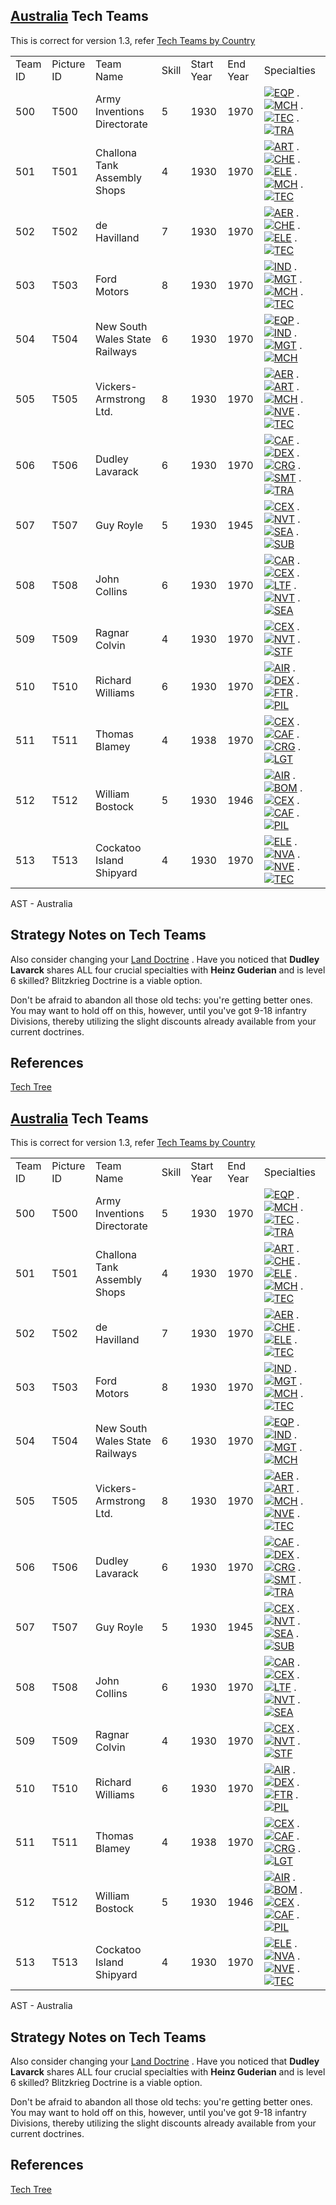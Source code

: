 ##  [Australia](/wiki/Australia "Australia") Tech Teams 

This is correct for version 1.3, refer [Tech Teams by
Country](/wiki/Tech_Teams_by_Country "Tech Teams by Country")

|         |            |                                |       |            |          |                                                                                                                                                                                                                                                                                                                                                                                                                                                    |
|---------|------------|--------------------------------|-------|------------|----------|----------------------------------------------------------------------------------------------------------------------------------------------------------------------------------------------------------------------------------------------------------------------------------------------------------------------------------------------------------------------------------------------------------------------------------------------------|
| Team ID | Picture ID | Team Name                      | Skill | Start Year | End Year | Specialties                                                                                                                                                                                                                                                                                                                                                                                                                                        |
| 500     | T500       | Army Inventions Directorate    | 5     | 1930       | 1970     | [![EQP](/images/2/20/General_equipment.png)](/wiki/File:General_equipment.png "EQP") . [![MCH](/images/a/a1/Mechanics.png)](/wiki/File:Mechanics.png "MCH") . [![TEC](/images/9/9d/Technical_efficiency.png)](/wiki/File:Technical_efficiency.png "TEC") . [![TRA](/images/b/b1/Training.png)](/wiki/File:Training.png "TRA")                                                                                                                      |
| 501     | T501       | Challona Tank Assembly Shops   | 4     | 1930       | 1970     | [![ART](/images/d/d8/Artillery.png)](/wiki/File:Artillery.png "ART") . [![CHE](/images/1/19/Chemistry.png)](/wiki/File:Chemistry.png "CHE") . [![ELE](/images/d/dd/Electronics.png)](/wiki/File:Electronics.png "ELE") . [![MCH](/images/a/a1/Mechanics.png)](/wiki/File:Mechanics.png "MCH") . [![TEC](/images/9/9d/Technical_efficiency.png)](/wiki/File:Technical_efficiency.png "TEC")                                                         |
| 502     | T502       | de Havilland                   | 7     | 1930       | 1970     | [![AER](/images/a/a1/Aeronautics.png)](/wiki/File:Aeronautics.png "AER") . [![CHE](/images/1/19/Chemistry.png)](/wiki/File:Chemistry.png "CHE") . [![ELE](/images/d/dd/Electronics.png)](/wiki/File:Electronics.png "ELE") . [![TEC](/images/9/9d/Technical_efficiency.png)](/wiki/File:Technical_efficiency.png "TEC")                                                                                                                            |
| 503     | T503       | Ford Motors                    | 8     | 1930       | 1970     | [![IND](/images/7/79/Industrial_engineering.png)](/wiki/File:Industrial_engineering.png "IND") . [![MGT](/images/c/c7/Management.png)](/wiki/File:Management.png "MGT") . [![MCH](/images/a/a1/Mechanics.png)](/wiki/File:Mechanics.png "MCH") . [![TEC](/images/9/9d/Technical_efficiency.png)](/wiki/File:Technical_efficiency.png "TEC")                                                                                                        |
| 504     | T504       | New South Wales State Railways | 6     | 1930       | 1970     | [![EQP](/images/2/20/General_equipment.png)](/wiki/File:General_equipment.png "EQP") . [![IND](/images/7/79/Industrial_engineering.png)](/wiki/File:Industrial_engineering.png "IND") . [![MGT](/images/c/c7/Management.png)](/wiki/File:Management.png "MGT") . [![MCH](/images/a/a1/Mechanics.png)](/wiki/File:Mechanics.png "MCH")                                                                                                              |
| 505     | T505       | Vickers-Armstrong Ltd.         | 8     | 1930       | 1970     | [![AER](/images/a/a1/Aeronautics.png)](/wiki/File:Aeronautics.png "AER") . [![ART](/images/d/d8/Artillery.png)](/wiki/File:Artillery.png "ART") . [![MCH](/images/a/a1/Mechanics.png)](/wiki/File:Mechanics.png "MCH") . [![NVE](/images/0/09/Naval_engineering.png)](/wiki/File:Naval_engineering.png "NVE") . [![TEC](/images/9/9d/Technical_efficiency.png)](/wiki/File:Technical_efficiency.png "TEC")                                         |
| 506     | T506       | Dudley Lavarack                | 6     | 1930       | 1970     | [![CAF](/images/f/f8/Combined_arms_focus.png)](/wiki/File:Combined_arms_focus.png "CAF") . [![DEX](/images/0/0d/Decentralized_execution.png)](/wiki/File:Decentralized_execution.png "DEX") . [![CRG](/images/3/38/Individual_courage.png)](/wiki/File:Individual_courage.png "CRG") . [![SMT](/images/2/2f/Small_unit_tactics.png)](/wiki/File:Small_unit_tactics.png "SMT") . [![TRA](/images/b/b1/Training.png)](/wiki/File:Training.png "TRA") |
| 507     | T507       | Guy Royle                      | 5     | 1930       | 1945     | [![CEX](/images/b/bc/Centralized_execution.png)](/wiki/File:Centralized_execution.png "CEX") . [![NVT](/images/1/10/Naval_training.png)](/wiki/File:Naval_training.png "NVT") . [![SEA](/images/2/22/Seamanship.png)](/wiki/File:Seamanship.png "SEA") . [![SUB](/images/6/61/Submarine_tactics.png)](/wiki/File:Submarine_tactics.png "SUB")                                                                                                      |
| 508     | T508       | John Collins                   | 6     | 1930       | 1970     | [![CAR](/images/e/e9/Carrier_tactics.png)](/wiki/File:Carrier_tactics.png "CAR") . [![CEX](/images/b/bc/Centralized_execution.png)](/wiki/File:Centralized_execution.png "CEX") . [![LTF](/images/e/e7/Large_taskforce_tactics.png)](/wiki/File:Large_taskforce_tactics.png "LTF") . [![NVT](/images/1/10/Naval_training.png)](/wiki/File:Naval_training.png "NVT") . [![SEA](/images/2/22/Seamanship.png)](/wiki/File:Seamanship.png "SEA")       |
| 509     | T509       | Ragnar Colvin                  | 4     | 1930       | 1970     | [![CEX](/images/b/bc/Centralized_execution.png)](/wiki/File:Centralized_execution.png "CEX") . [![NVT](/images/1/10/Naval_training.png)](/wiki/File:Naval_training.png "NVT") . [![STF](/images/4/48/Small_taskforce_tactics.png)](/wiki/File:Small_taskforce_tactics.png "STF")                                                                                                                                                                   |
| 510     | T510       | Richard Williams               | 6     | 1930       | 1970     | [![AIR](/images/8/87/Aircraft_testing.png)](/wiki/File:Aircraft_testing.png "AIR") . [![DEX](/images/0/0d/Decentralized_execution.png)](/wiki/File:Decentralized_execution.png "DEX") . [![FTR](/images/8/8a/Fighter_tactics.png)](/wiki/File:Fighter_tactics.png "FTR") . [![PIL](/images/6/6b/Piloting.png)](/wiki/File:Piloting.png "PIL")                                                                                                      |
| 511     | T511       | Thomas Blamey                  | 4     | 1938       | 1970     | [![CEX](/images/b/bc/Centralized_execution.png)](/wiki/File:Centralized_execution.png "CEX") . [![CAF](/images/f/f8/Combined_arms_focus.png)](/wiki/File:Combined_arms_focus.png "CAF") . [![CRG](/images/3/38/Individual_courage.png)](/wiki/File:Individual_courage.png "CRG") . [![LGT](/images/1/1d/Large_unit_tactics.png)](/wiki/File:Large_unit_tactics.png "LGT")                                                                          |
| 512     | T512       | William Bostock                | 5     | 1930       | 1946     | [![AIR](/images/8/87/Aircraft_testing.png)](/wiki/File:Aircraft_testing.png "AIR") . [![BOM](/images/2/26/Bomber_tactics.png)](/wiki/File:Bomber_tactics.png "BOM") . [![CEX](/images/b/bc/Centralized_execution.png)](/wiki/File:Centralized_execution.png "CEX") . [![CAF](/images/f/f8/Combined_arms_focus.png)](/wiki/File:Combined_arms_focus.png "CAF") . [![PIL](/images/6/6b/Piloting.png)](/wiki/File:Piloting.png "PIL")                 |
| 513     | T513       | Cockatoo Island Shipyard       | 4     | 1930       | 1970     | [![ELE](/images/d/dd/Electronics.png)](/wiki/File:Electronics.png "ELE") . [![NVA](/images/e/ea/Naval_artillery.png)](/wiki/File:Naval_artillery.png "NVA") . [![NVE](/images/0/09/Naval_engineering.png)](/wiki/File:Naval_engineering.png "NVE") . [![TEC](/images/9/9d/Technical_efficiency.png)](/wiki/File:Technical_efficiency.png "TEC")                                                                                                    |

AST - Australia

##  Strategy Notes on Tech Teams 

Also consider changing your [Land
Doctrine](/wiki/Land_Doctrine "Land Doctrine") . Have you noticed that
**Dudley Lavarck** shares ALL four crucial specialties with **Heinz
Guderian** and is level 6 skilled? Blitzkrieg Doctrine is a viable
option.

Don't be afraid to abandon all those old techs: you're getting better
ones. You may want to hold off on this, however, until you've got 9-18
infantry Divisions, thereby utilizing the slight discounts already
available from your current doctrines.

##  References 

[Tech Tree](/wiki/Tech_Tree "Tech Tree")
##  [Australia](/wiki/Australia "Australia") Tech Teams 

This is correct for version 1.3, refer [Tech Teams by
Country](/wiki/Tech_Teams_by_Country "Tech Teams by Country")

|         |            |                                |       |            |          |                                                                                                                                                                                                                                                                                                                                                                                                                                                    |
|---------|------------|--------------------------------|-------|------------|----------|----------------------------------------------------------------------------------------------------------------------------------------------------------------------------------------------------------------------------------------------------------------------------------------------------------------------------------------------------------------------------------------------------------------------------------------------------|
| Team ID | Picture ID | Team Name                      | Skill | Start Year | End Year | Specialties                                                                                                                                                                                                                                                                                                                                                                                                                                        |
| 500     | T500       | Army Inventions Directorate    | 5     | 1930       | 1970     | [![EQP](/images/2/20/General_equipment.png)](/wiki/File:General_equipment.png "EQP") . [![MCH](/images/a/a1/Mechanics.png)](/wiki/File:Mechanics.png "MCH") . [![TEC](/images/9/9d/Technical_efficiency.png)](/wiki/File:Technical_efficiency.png "TEC") . [![TRA](/images/b/b1/Training.png)](/wiki/File:Training.png "TRA")                                                                                                                      |
| 501     | T501       | Challona Tank Assembly Shops   | 4     | 1930       | 1970     | [![ART](/images/d/d8/Artillery.png)](/wiki/File:Artillery.png "ART") . [![CHE](/images/1/19/Chemistry.png)](/wiki/File:Chemistry.png "CHE") . [![ELE](/images/d/dd/Electronics.png)](/wiki/File:Electronics.png "ELE") . [![MCH](/images/a/a1/Mechanics.png)](/wiki/File:Mechanics.png "MCH") . [![TEC](/images/9/9d/Technical_efficiency.png)](/wiki/File:Technical_efficiency.png "TEC")                                                         |
| 502     | T502       | de Havilland                   | 7     | 1930       | 1970     | [![AER](/images/a/a1/Aeronautics.png)](/wiki/File:Aeronautics.png "AER") . [![CHE](/images/1/19/Chemistry.png)](/wiki/File:Chemistry.png "CHE") . [![ELE](/images/d/dd/Electronics.png)](/wiki/File:Electronics.png "ELE") . [![TEC](/images/9/9d/Technical_efficiency.png)](/wiki/File:Technical_efficiency.png "TEC")                                                                                                                            |
| 503     | T503       | Ford Motors                    | 8     | 1930       | 1970     | [![IND](/images/7/79/Industrial_engineering.png)](/wiki/File:Industrial_engineering.png "IND") . [![MGT](/images/c/c7/Management.png)](/wiki/File:Management.png "MGT") . [![MCH](/images/a/a1/Mechanics.png)](/wiki/File:Mechanics.png "MCH") . [![TEC](/images/9/9d/Technical_efficiency.png)](/wiki/File:Technical_efficiency.png "TEC")                                                                                                        |
| 504     | T504       | New South Wales State Railways | 6     | 1930       | 1970     | [![EQP](/images/2/20/General_equipment.png)](/wiki/File:General_equipment.png "EQP") . [![IND](/images/7/79/Industrial_engineering.png)](/wiki/File:Industrial_engineering.png "IND") . [![MGT](/images/c/c7/Management.png)](/wiki/File:Management.png "MGT") . [![MCH](/images/a/a1/Mechanics.png)](/wiki/File:Mechanics.png "MCH")                                                                                                              |
| 505     | T505       | Vickers-Armstrong Ltd.         | 8     | 1930       | 1970     | [![AER](/images/a/a1/Aeronautics.png)](/wiki/File:Aeronautics.png "AER") . [![ART](/images/d/d8/Artillery.png)](/wiki/File:Artillery.png "ART") . [![MCH](/images/a/a1/Mechanics.png)](/wiki/File:Mechanics.png "MCH") . [![NVE](/images/0/09/Naval_engineering.png)](/wiki/File:Naval_engineering.png "NVE") . [![TEC](/images/9/9d/Technical_efficiency.png)](/wiki/File:Technical_efficiency.png "TEC")                                         |
| 506     | T506       | Dudley Lavarack                | 6     | 1930       | 1970     | [![CAF](/images/f/f8/Combined_arms_focus.png)](/wiki/File:Combined_arms_focus.png "CAF") . [![DEX](/images/0/0d/Decentralized_execution.png)](/wiki/File:Decentralized_execution.png "DEX") . [![CRG](/images/3/38/Individual_courage.png)](/wiki/File:Individual_courage.png "CRG") . [![SMT](/images/2/2f/Small_unit_tactics.png)](/wiki/File:Small_unit_tactics.png "SMT") . [![TRA](/images/b/b1/Training.png)](/wiki/File:Training.png "TRA") |
| 507     | T507       | Guy Royle                      | 5     | 1930       | 1945     | [![CEX](/images/b/bc/Centralized_execution.png)](/wiki/File:Centralized_execution.png "CEX") . [![NVT](/images/1/10/Naval_training.png)](/wiki/File:Naval_training.png "NVT") . [![SEA](/images/2/22/Seamanship.png)](/wiki/File:Seamanship.png "SEA") . [![SUB](/images/6/61/Submarine_tactics.png)](/wiki/File:Submarine_tactics.png "SUB")                                                                                                      |
| 508     | T508       | John Collins                   | 6     | 1930       | 1970     | [![CAR](/images/e/e9/Carrier_tactics.png)](/wiki/File:Carrier_tactics.png "CAR") . [![CEX](/images/b/bc/Centralized_execution.png)](/wiki/File:Centralized_execution.png "CEX") . [![LTF](/images/e/e7/Large_taskforce_tactics.png)](/wiki/File:Large_taskforce_tactics.png "LTF") . [![NVT](/images/1/10/Naval_training.png)](/wiki/File:Naval_training.png "NVT") . [![SEA](/images/2/22/Seamanship.png)](/wiki/File:Seamanship.png "SEA")       |
| 509     | T509       | Ragnar Colvin                  | 4     | 1930       | 1970     | [![CEX](/images/b/bc/Centralized_execution.png)](/wiki/File:Centralized_execution.png "CEX") . [![NVT](/images/1/10/Naval_training.png)](/wiki/File:Naval_training.png "NVT") . [![STF](/images/4/48/Small_taskforce_tactics.png)](/wiki/File:Small_taskforce_tactics.png "STF")                                                                                                                                                                   |
| 510     | T510       | Richard Williams               | 6     | 1930       | 1970     | [![AIR](/images/8/87/Aircraft_testing.png)](/wiki/File:Aircraft_testing.png "AIR") . [![DEX](/images/0/0d/Decentralized_execution.png)](/wiki/File:Decentralized_execution.png "DEX") . [![FTR](/images/8/8a/Fighter_tactics.png)](/wiki/File:Fighter_tactics.png "FTR") . [![PIL](/images/6/6b/Piloting.png)](/wiki/File:Piloting.png "PIL")                                                                                                      |
| 511     | T511       | Thomas Blamey                  | 4     | 1938       | 1970     | [![CEX](/images/b/bc/Centralized_execution.png)](/wiki/File:Centralized_execution.png "CEX") . [![CAF](/images/f/f8/Combined_arms_focus.png)](/wiki/File:Combined_arms_focus.png "CAF") . [![CRG](/images/3/38/Individual_courage.png)](/wiki/File:Individual_courage.png "CRG") . [![LGT](/images/1/1d/Large_unit_tactics.png)](/wiki/File:Large_unit_tactics.png "LGT")                                                                          |
| 512     | T512       | William Bostock                | 5     | 1930       | 1946     | [![AIR](/images/8/87/Aircraft_testing.png)](/wiki/File:Aircraft_testing.png "AIR") . [![BOM](/images/2/26/Bomber_tactics.png)](/wiki/File:Bomber_tactics.png "BOM") . [![CEX](/images/b/bc/Centralized_execution.png)](/wiki/File:Centralized_execution.png "CEX") . [![CAF](/images/f/f8/Combined_arms_focus.png)](/wiki/File:Combined_arms_focus.png "CAF") . [![PIL](/images/6/6b/Piloting.png)](/wiki/File:Piloting.png "PIL")                 |
| 513     | T513       | Cockatoo Island Shipyard       | 4     | 1930       | 1970     | [![ELE](/images/d/dd/Electronics.png)](/wiki/File:Electronics.png "ELE") . [![NVA](/images/e/ea/Naval_artillery.png)](/wiki/File:Naval_artillery.png "NVA") . [![NVE](/images/0/09/Naval_engineering.png)](/wiki/File:Naval_engineering.png "NVE") . [![TEC](/images/9/9d/Technical_efficiency.png)](/wiki/File:Technical_efficiency.png "TEC")                                                                                                    |

AST - Australia

##  Strategy Notes on Tech Teams 

Also consider changing your [Land
Doctrine](/wiki/Land_Doctrine "Land Doctrine") . Have you noticed that
**Dudley Lavarck** shares ALL four crucial specialties with **Heinz
Guderian** and is level 6 skilled? Blitzkrieg Doctrine is a viable
option.

Don't be afraid to abandon all those old techs: you're getting better
ones. You may want to hold off on this, however, until you've got 9-18
infantry Divisions, thereby utilizing the slight discounts already
available from your current doctrines.

##  References 

[Tech Tree](/wiki/Tech_Tree "Tech Tree")
